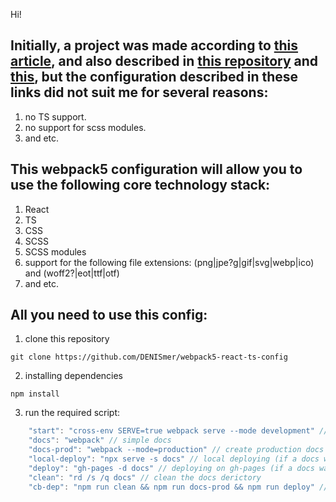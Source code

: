 Hi! 
## Initially, a project was made according to [this article](https://habr.com/ru/articles/597389/), and also described in [this repository](https://github.com/eadenink/webpack-5-react-config) and [this](https://github.com/DENISmer/webpack5-react-config), but the configuration described in these links did not suit me for several reasons:

1. no TS support.
1. no support for scss modules.
1. and etc.

## This webpack5 configuration will allow you to use the following core technology stack:
1. React
1. TS
1. CSS
1. SCSS
1. SCSS modules
1. support for the following file extensions:
(png|jpe?g|gif|svg|webp|ico) and (woff2?|eot|ttf|otf)
1. and etc.

## All you need to use this config:

1. clone this repository
```
git clone https://github.com/DENISmer/webpack5-react-ts-config
```
2. installing dependencies
```
npm install
```
3. run the required script:
```js
    "start": "cross-env SERVE=true webpack serve --mode development" // run dev-server
    "docs": "webpack" // simple docs
    "docs-prod": "webpack --mode=production" // create production docs
    "local-deploy": "npx serve -s docs" // local deploying (if a docs was previously made)
    "deploy": "gh-pages -d docs" // deploying on gh-pages (if a docs was previously made)
    "clean": "rd /s /q docs" // clean the docs derictory
    "cb-dep": "npm run clean && npm run docs-prod && npm run deploy" // clean ./docs -> create production docs -> deploy on gh-pages
```
